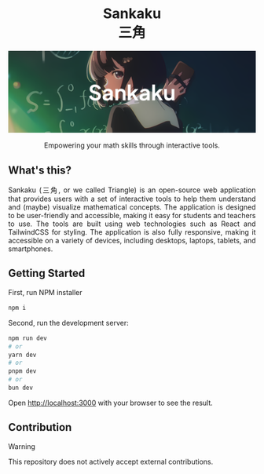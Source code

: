 <div align=center>
  <h1><b>Sankaku<br />三角</b></h1>
</div>

![](public/banner-readme.png)

<div align=center>
  Empowering your math skills through interactive tools.
</div>

## What's this?

<p align=justify>Sankaku (三角, or we called Triangle) is an open-source web application that provides users with a set of interactive tools to help them understand and (maybe) visualize mathematical concepts. The application is designed to be user-friendly and accessible, making it easy for students and teachers to use. The tools are built using web technologies such as React and TailwindCSS for styling. The application is also fully responsive, making it accessible on a variety of devices, including desktops, laptops, tablets, and smartphones.</p>

## Getting Started

First, run NPM installer

```bash
npm i
```

Second, run the development server:

```bash
npm run dev
# or
yarn dev
# or
pnpm dev
# or
bun dev
```

Open [http://localhost:3000](http://localhost:3000) with your browser to see the result.

## Contribution
> [!WARNING]
> This repository does not actively accept external contributions.
